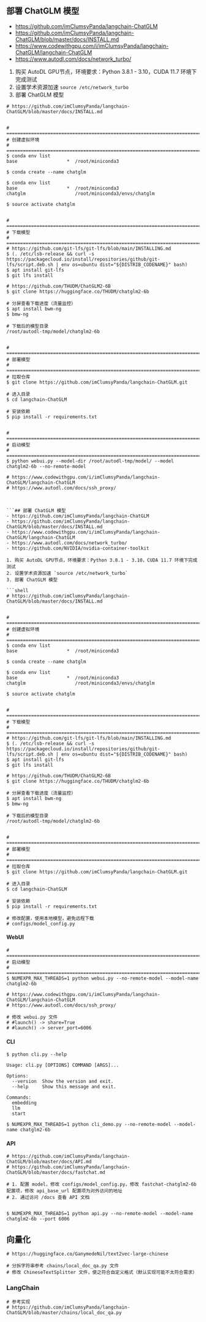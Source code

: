 ## 部署 ChatGLM 模型
- https://github.com/imClumsyPanda/langchain-ChatGLM
- https://github.com/imClumsyPanda/langchain-ChatGLM/blob/master/docs/INSTALL.md
- https://www.codewithgpu.com/i/imClumsyPanda/langchain-ChatGLM/langchain-ChatGLM
- https://www.autodl.com/docs/network_turbo/


1. 购买 AutoDL GPU节点，环境要求：Python 3.8.1 - 3.10，CUDA 11.7 环境下完成测试
2. 设置学术资源加速 `source /etc/network_turbo`
3. 部署 ChatGLM 模型

```
# https://github.com/imClumsyPanda/langchain-ChatGLM/blob/master/docs/INSTALL.md


# ==============================================================================
# 创建虚拟环境
# ==============================================================================
$ conda env list
base                  *  /root/miniconda3

$ conda create --name chatglm

$ conda env list
base                  *  /root/miniconda3
chatglm                  /root/miniconda3/envs/chatglm

$ source activate chatglm


# ==============================================================================
# 下载模型
# ==============================================================================
# https://github.com/git-lfs/git-lfs/blob/main/INSTALLING.md
$ (. /etc/lsb-release && curl -s https://packagecloud.io/install/repositories/github/git-lfs/script.deb.sh | env os=ubuntu dist="${DISTRIB_CODENAME}" bash)
$ apt install git-lfs
$ git lfs install

# https://github.com/THUDM/ChatGLM2-6B
$ git clone https://huggingface.co/THUDM/chatglm2-6b

# 分屏查看下载进度（流量监控）
$ apt install bwm-ng
$ bmw-ng

# 下载后的模型目录
/root/autodl-tmp/model/chatglm2-6b


# ==============================================================================
# 部署模型
# ==============================================================================
# 拉取仓库
$ git clone https://github.com/imClumsyPanda/langchain-ChatGLM.git

# 进入目录
$ cd langchain-ChatGLM

# 安装依赖
$ pip install -r requirements.txt


# ==============================================================================
# 启动模型
# ==============================================================================
$ python webui.py --model-dir /root/autodl-tmp/model/ --model chatglm2-6b --no-remote-model
 
# https://www.codewithgpu.com/i/imClumsyPanda/langchain-ChatGLM/langchain-ChatGLM
# https://www.autodl.com/docs/ssh_proxy/



```## 部署 ChatGLM 模型
- https://github.com/imClumsyPanda/langchain-ChatGLM
- https://github.com/imClumsyPanda/langchain-ChatGLM/blob/master/docs/INSTALL.md
- https://www.codewithgpu.com/i/imClumsyPanda/langchain-ChatGLM/langchain-ChatGLM
- https://www.autodl.com/docs/network_turbo/
- https://github.com/NVIDIA/nvidia-container-toolkit

1. 购买 AutoDL GPU节点，环境要求：Python 3.8.1 - 3.10，CUDA 11.7 环境下完成测试
2. 设置学术资源加速 `source /etc/network_turbo`
3. 部署 ChatGLM 模型

```shell
# https://github.com/imClumsyPanda/langchain-ChatGLM/blob/master/docs/INSTALL.md


# ==============================================================================
# 创建虚拟环境
# ==============================================================================
$ conda env list
base                  *  /root/miniconda3

$ conda create --name chatglm

$ conda env list
base                  *  /root/miniconda3
chatglm                  /root/miniconda3/envs/chatglm

$ source activate chatglm


# ==============================================================================
# 下载模型
# ==============================================================================
# https://github.com/git-lfs/git-lfs/blob/main/INSTALLING.md
$ (. /etc/lsb-release && curl -s https://packagecloud.io/install/repositories/github/git-lfs/script.deb.sh | env os=ubuntu dist="${DISTRIB_CODENAME}" bash)
$ apt install git-lfs
$ git lfs install

# https://github.com/THUDM/ChatGLM2-6B
$ git clone https://huggingface.co/THUDM/chatglm2-6b

# 分屏查看下载进度（流量监控）
$ apt install bwm-ng
$ bmw-ng

# 下载后的模型目录
/root/autodl-tmp/model/chatglm2-6b


# ==============================================================================
# 部署模型
# ==============================================================================
# 拉取仓库
$ git clone https://github.com/imClumsyPanda/langchain-ChatGLM.git

# 进入目录
$ cd langchain-ChatGLM

# 安装依赖
$ pip install -r requirements.txt

# 修改配置，使用本地模型，避免远程下载 
# configs/model_config.py

```

#### WebUI

```shell
# ==============================================================================
# 启动模型
# ==============================================================================
$ NUMEXPR_MAX_THREADS=1 python webui.py --no-remote-model --model-name chatglm2-6b
 
# https://www.codewithgpu.com/i/imClumsyPanda/langchain-ChatGLM/langchain-ChatGLM
# https://www.autodl.com/docs/ssh_proxy/

# 修改 webui.py 文件
# #launch() -> share=True
# #launch() -> server_port=6006
```

#### CLI

```shell
$ python cli.py --help

Usage: cli.py [OPTIONS] COMMAND [ARGS]...

Options:
  --version  Show the version and exit.
  --help     Show this message and exit.

Commands:
  embedding
  llm
  start

$ NUMEXPR_MAX_THREADS=1 python cli_demo.py --no-remote-model --model-name chatglm2-6b
```

#### API

```shell
# https://github.com/imClumsyPanda/langchain-ChatGLM/blob/master/docs/API.md
# https://github.com/imClumsyPanda/langchain-ChatGLM/blob/master/docs/fastchat.md

# 1. 配置 model，修改 configs/model_config.py，修改 fastchat-chatglm2-6b 配置项，修改 api_base_url 配置项为对外访问的地址
# 2. 通过访问 /docs 查看 API 文档


$ NUMEXPR_MAX_THREADS=1 python api.py --no-remote-model --model-name chatglm2-6b --port 6006

```

## 向量化

```
# https://huggingface.co/GanymedeNil/text2vec-large-chinese

# 分拆字符串参考 chains/local_doc_qa.py 文件
# 修改 ChineseTextSplitter 文件，使之符合自定义格式（默认实现可能不太符合需求）

```

### LangChain

```
# 参考实现
# https://github.com/imClumsyPanda/langchain-ChatGLM/blob/master/chains/local_doc_qa.py


```